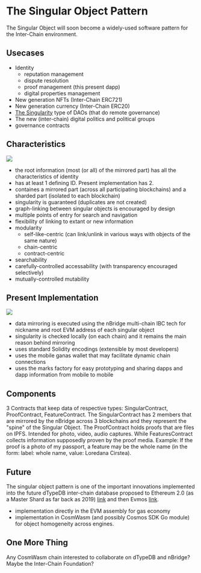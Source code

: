 # The Singular Object Pattern

The Singular Object will soon become a widely-used software pattern for the Inter-Chain environment.

## Usecases

- Identity
    - reputation management
    - dispute resolution
    - proof management (this present dapp)
    - digital properties management
- New generation NFTs (Inter-Chain ERC721)
- New generation currency (Inter-Chain ERC20)
- [The Singularity](https://youtu.be/jsiDviYMvMc) type of DAOs (that do remote governance)
- The new (inter-chain) digital politics and political groups
- governance contracts

## Characteristics

![](https://i.imgur.com/i3iAUir.png)



- the root information (most (or all) of the mirrored part) has all the characteristics of identity
- has at least 1 defining ID. Present implementation has 2.
- containes a mirrored part (across all participating blockchains) and a sharded part (isolated to each blockchain)
- singularity is guaranteed (duplicates are not created)
- graph-linking between singular objects is encouraged by design
- multiple points of entry for search and navigation
- flexibility of linking to extant or new information
- modularity
    - self-like-centric (can link/unlink in various ways with objects of the same nature)
    - chain-centric
    - contract-centric
- searchability
- carefully-controlled accessability (with transparency encouraged selectively)
- mutually-controlled mutability


## Present Implementation



![](https://i.imgur.com/2goD2hu.jpg)




- data mirroring is executed using the nBridge multi-chain IBC tech for nickname and root EVM address of each singular object
- singularity is checked locally (on each chain) and it remains the main reason behind mirroring
- uses standard Solidity encodings (extensible by most developers)
- uses the mobile ganas wallet that may facilitate dynamic chain connections
- uses the marks factory for easy prototyping and sharing dapps and dapp information from mobile to mobile

## Components

3 Contracts that keep data of respective types: SingularContract, ProofContract, FeatureContract.
The SingularContract has 2 members that are mirrored by the nBridge across 3 blockchains and they represent the "spine" of the Singular Object.
The ProofContract holds proofs that are files on IPFS. Intended for photo, video, audio captures. While FeaturesContract collects information supposedly proven by the proof media.
Example: If the proof is a photo of my passport, a feature may be the whole name (in the form: label: whole name, value: Loredana Cirstea).

## Future

The singular object pattern is one of the important innovations implemented into the future dTypeDB inter-chain database proposed to Ethereum 2.0 (as a Master Shard as far back as 2019) [link](https://ethresear.ch/t/a-master-shard-to-account-for-ethereum-2-0-global-scope/5730) and then Evmos [link](https://commonwealth.im/evmos/discussion/4980-dtypedb-the-first-interchain-database).

- implementation directly in the EVM assembly for gas economy
- implementation in CosmWasm (and possibly Cosmos SDK Go module) for object homogeneity across engines. 
 
## One More Thing

Any CosmWasm chain interested to collaborate on dTypeDB and nBridge? Maybe the Inter-Chain Foundation?




